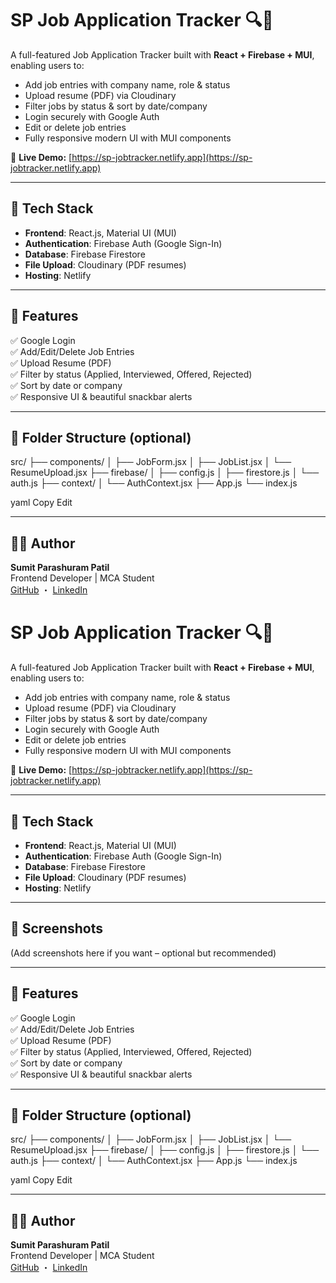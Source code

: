 # SP Job Application Tracker 🔍📄

A full-featured Job Application Tracker built with **React + Firebase + MUI**, enabling users to:
- Add job entries with company name, role & status
- Upload resume (PDF) via Cloudinary
- Filter jobs by status & sort by date/company
- Login securely with Google Auth
- Edit or delete job entries
- Fully responsive modern UI with MUI components

🚀 **Live Demo:** [https://sp-jobtracker.netlify.app](https://sp-jobtracker.netlify.app)

---

## 🔧 Tech Stack

- **Frontend**: React.js, Material UI (MUI)
- **Authentication**: Firebase Auth (Google Sign-In)
- **Database**: Firebase Firestore
- **File Upload**: Cloudinary (PDF resumes)
- **Hosting**: Netlify

---

## 🔐 Features

✅ Google Login  
✅ Add/Edit/Delete Job Entries  
✅ Upload Resume (PDF)  
✅ Filter by status (Applied, Interviewed, Offered, Rejected)  
✅ Sort by date or company  
✅ Responsive UI & beautiful snackbar alerts

---

## 📁 Folder Structure (optional)

src/
├── components/
│ ├── JobForm.jsx
│ ├── JobList.jsx
│ └── ResumeUpload.jsx
├── firebase/
│ ├── config.js
│ ├── firestore.js
│ └── auth.js
├── context/
│ └── AuthContext.jsx
├── App.js
└── index.js

yaml
Copy
Edit

---

## 🙋‍♂️ Author

**Sumit Parashuram Patil**  
Frontend Developer | MCA Student  
[GitHub](https://github.com/sumitpp2310) ・ [LinkedIn](https://www.linkedin.com/in/sumitpp20603)
# SP Job Application Tracker 🔍📄

A full-featured Job Application Tracker built with **React + Firebase + MUI**, enabling users to:
- Add job entries with company name, role & status
- Upload resume (PDF) via Cloudinary
- Filter jobs by status & sort by date/company
- Login securely with Google Auth
- Edit or delete job entries
- Fully responsive modern UI with MUI components

🚀 **Live Demo:** [https://sp-jobtracker.netlify.app](https://sp-jobtracker.netlify.app)

---

## 🔧 Tech Stack

- **Frontend**: React.js, Material UI (MUI)
- **Authentication**: Firebase Auth (Google Sign-In)
- **Database**: Firebase Firestore
- **File Upload**: Cloudinary (PDF resumes)
- **Hosting**: Netlify

---

## 📸 Screenshots

(Add screenshots here if you want – optional but recommended)

---

## 🔐 Features

✅ Google Login  
✅ Add/Edit/Delete Job Entries  
✅ Upload Resume (PDF)  
✅ Filter by status (Applied, Interviewed, Offered, Rejected)  
✅ Sort by date or company  
✅ Responsive UI & beautiful snackbar alerts

---

## 📁 Folder Structure (optional)

src/
├── components/
│ ├── JobForm.jsx
│ ├── JobList.jsx
│ └── ResumeUpload.jsx
├── firebase/
│ ├── config.js
│ ├── firestore.js
│ └── auth.js
├── context/
│ └── AuthContext.jsx
├── App.js
└── index.js

yaml
Copy
Edit

---

## 🙋‍♂️ Author

**Sumit Parashuram Patil**  
Frontend Developer | MCA Student  
[GitHub](https://github.com/sumitpp2310) ・ [LinkedIn](https://www.linkedin.com/in/sumitpp20603)

